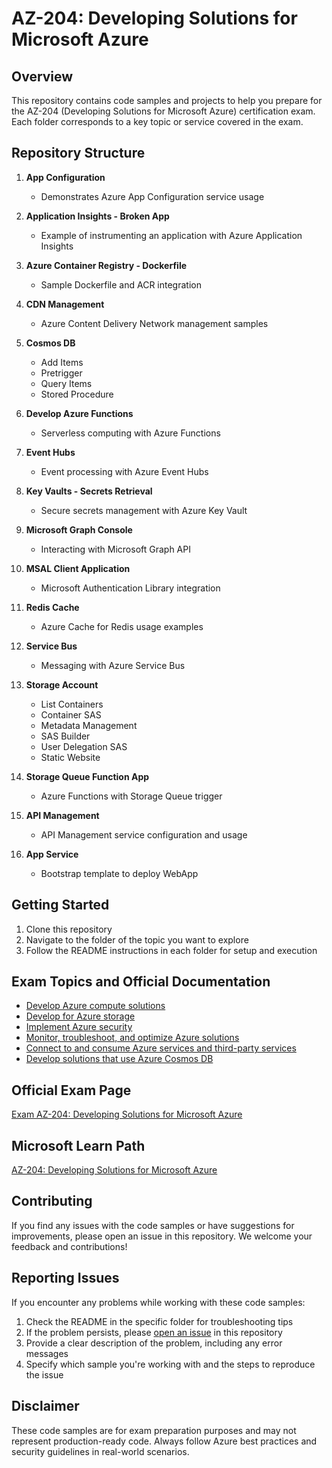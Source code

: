 # AZ-204: Developing Solutions for Microsoft Azure

## Overview
This repository contains code samples and projects to help you prepare for the AZ-204 (Developing Solutions for Microsoft Azure) certification exam. Each folder corresponds to a key topic or service covered in the exam.

## Repository Structure

1. **App Configuration**
   - Demonstrates Azure App Configuration service usage

2. **Application Insights - Broken App**
   - Example of instrumenting an application with Azure Application Insights

3. **Azure Container Registry - Dockerfile**
   - Sample Dockerfile and ACR integration

4. **CDN Management**
   - Azure Content Delivery Network management samples

5. **Cosmos DB**
   - Add Items
   - Pretrigger
   - Query Items
   - Stored Procedure

6. **Develop Azure Functions**
   - Serverless computing with Azure Functions

7. **Event Hubs**
   - Event processing with Azure Event Hubs

8. **Key Vaults - Secrets Retrieval**
   - Secure secrets management with Azure Key Vault

9. **Microsoft Graph Console**
   - Interacting with Microsoft Graph API

10. **MSAL Client Application**
    - Microsoft Authentication Library integration

11. **Redis Cache**
    - Azure Cache for Redis usage examples

12. **Service Bus**
    - Messaging with Azure Service Bus

13. **Storage Account**
    - List Containers
    - Container SAS
    - Metadata Management
    - SAS Builder
    - User Delegation SAS
    - Static Website

15. **Storage Queue Function App**
    - Azure Functions with Storage Queue trigger

16. **API Management**
    - API Management service configuration and usage
      
17. **App Service**
    - Bootstrap template to deploy WebApp

## Getting Started

1. Clone this repository
2. Navigate to the folder of the topic you want to explore
3. Follow the README instructions in each folder for setup and execution

## Exam Topics and Official Documentation

- [Develop Azure compute solutions](https://docs.microsoft.com/en-us/azure/azure-functions/)
- [Develop for Azure storage](https://docs.microsoft.com/en-us/azure/storage/)
- [Implement Azure security](https://docs.microsoft.com/en-us/azure/key-vault/)
- [Monitor, troubleshoot, and optimize Azure solutions](https://docs.microsoft.com/en-us/azure/azure-monitor/)
- [Connect to and consume Azure services and third-party services](https://docs.microsoft.com/en-us/azure/service-bus/)
- [Develop solutions that use Azure Cosmos DB](https://docs.microsoft.com/en-us/azure/cosmos-db/)

## Official Exam Page
[Exam AZ-204: Developing Solutions for Microsoft Azure](https://docs.microsoft.com/en-us/learn/certifications/exams/az-204)

## Microsoft Learn Path
[AZ-204: Developing Solutions for Microsoft Azure](https://docs.microsoft.com/en-us/learn/paths/create-serverless-applications/)

## Contributing

If you find any issues with the code samples or have suggestions for improvements, please open an issue in this repository. We welcome your feedback and contributions!

## Reporting Issues

If you encounter any problems while working with these code samples:

1. Check the README in the specific folder for troubleshooting tips
2. If the problem persists, please [open an issue](../../issues) in this repository
3. Provide a clear description of the problem, including any error messages
4. Specify which sample you're working with and the steps to reproduce the issue

## Disclaimer

These code samples are for exam preparation purposes and may not represent production-ready code. Always follow Azure best practices and security guidelines in real-world scenarios.
